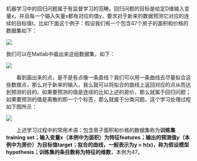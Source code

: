 机器学习中的回归问题属于有监督学习的范畴。回归问题的目标是给定D维输入变量x，并且每一个输入矢量x都有对应的值y，要求对于新来的数据预测它对应的连续的目标值t。比如下面这个例子：假设我们有一个包含47个房子的面积和价格的数据集如下：

![](http://images.cnitblog.com/blog/392228/201410/291919410655805.jpg)

我们可以在Matlab中画出来这组数据集，如下：

![](http://images.cnitblog.com/blog/392228/201410/291921072538240.jpg)

　　看到画出来的点，是不是有点像一条直线？我们可以用一条曲线去尽量拟合这些数据点，那么对于新来的输入，我么就可以将拟合的曲线上返回对应的点从而达到预测的目的。如果要预测的值是连续的比如上述的房价，那么就属于回归问题；如果要预测的值是离散的即一个个标签，那么就属于分类问题。这个学习处理过程如下图所示：

![](http://images.cnitblog.com/blog/392228/201410/291925279255104.jpg)

　　上述学习过程中的常用术语：包含房子面积和价格的数据集称为**训练集training set；**输入变量x（本例中为面积）为**特征features；**输出的预测值y（本例中为房价）为**目标值target；**拟合的曲线，一般表示为y = h\(x\)，称为**假设模型hypothesis；**训练集的条目数称为**特征的维数**，本例为47。

